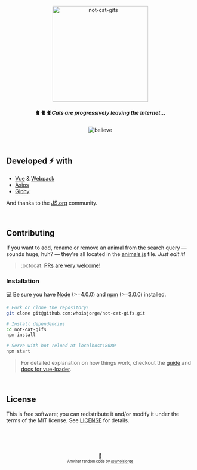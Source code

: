 <p align="center">
  <img src="https://cdnjs.cloudflare.com/ajax/libs/emojione/2.2.7/assets/svg/1f63f.svg" width="256" height"256" alt="not-cat-gifs">
  <br>
</p>


<h5 align="center">🐈 🐈 🐈 Cats are progressively leaving the Internet...</h5>
<p align="center">
  <img src="http://forthebadge.com/images/badges/its-not-a-lie-if-you-believe-it.svg" alt="believe"/>
</p>


<br>


## Developed ⚡️ with

- [Vue](https://vuejs.org) & [Webpack](https://webpack.github.io)
- [Axios](https://github.com/mzabriskie/axios)
- [Giphy](https://developers.giphy.com)

And thanks to the [JS.org](https://JS.org) community.

<br>

## Contributing

If you want to add, rename or remove an animal  from the search query — sounds huge, huh? — they're all located in the [animals.js](src/animals.js) file. _Just edit it!_

> :octocat: [PRs are very welcome!](https://github.com/whoisjorge/not-cat-gifs/edit/master/src/animals.js)


### Installation

💻 Be sure you have [Node](https://nodejs.org) (>=4.0.0) and [npm](https://www.npmjs.com) (>=3.0.0) installed.


``` bash
# Fork or clone the repository!
git clone git@github.com:whoisjorge/not-cat-gifs.git

# Install dependencies
cd not-cat-gifs
npm install

# Serve with hot reload at localhost:8080
npm start
```

> For detailed explanation on how things work, checkout the [guide](http://vuejs-templates.github.io/webpack/) and [docs for vue-loader](http://vuejs.github.io/vue-loader).

<br>

## License

This is free software; you can redistribute it and/or modify it under the terms of the MIT license. See [LICENSE](LICENSE) for details.







<!-- Thanks for watching! -->
<br><br><br>
<p align="center">🎊<br>
  <sub><sup>Another random code by <a href="http://www.whoisjorge.me">@whoisjorge</a></sup></sub>
</p>
